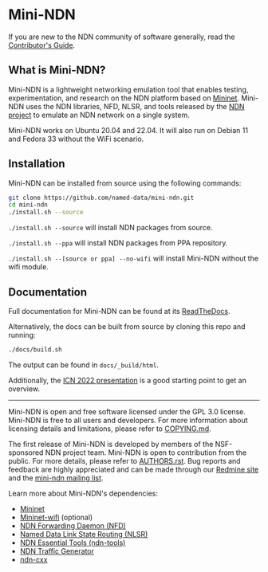 # Mini-NDN

If you are new to the NDN community of software generally, read the
[Contributor's Guide](https://github.com/named-data/.github/blob/master/CONTRIBUTING.md).

## What is Mini-NDN?

Mini-NDN is a lightweight networking emulation tool that enables testing, experimentation, and
research on the NDN platform based on [Mininet](https://github.com/mininet/mininet).
Mini-NDN uses the NDN libraries, NFD, NLSR, and tools released by the
[NDN project](http://named-data.net/codebase/platform/) to emulate an NDN network on a single system.

Mini-NDN works on Ubuntu 20.04 and 22.04. It will also run on Debian 11 and Fedora 33 without the WiFi scenario.

## Installation

Mini-NDN can be installed from source using the following commands:

```bash
git clone https://github.com/named-data/mini-ndn.git
cd mini-ndn
./install.sh --source
```

`./install.sh --source` will install NDN packages from source.

`./install.sh --ppa` will install NDN packages from PPA repository.

`./install.sh --[source or ppa] --no-wifi` will install Mini-NDN without the wifi module.

## Documentation

Full documentation for Mini-NDN can be found at its [ReadTheDocs](https://mini-ndn.readthedocs.io/en/latest/).

Alternatively, the docs can be built from source by cloning this repo and running:

```bash
./docs/build.sh
```

The output can be found in `docs/_build/html`.

Additionally, the [ICN 2022 presentation](https://named-data.net/wp-content/uploads/2022/09/3-ICN22-Mini-NDN.pdf) is a good starting point to get an overview.

---

Mini-NDN is open and free software licensed under the GPL 3.0 license. Mini-NDN is free to all
users and developers. For more information about licensing details and limitations,
please refer to [COPYING.md](COPYING.md).

The first release of Mini-NDN is developed by members of the NSF-sponsored NDN project team.
Mini-NDN is open to contribution from the public.
For more details, please refer to [AUTHORS.rst](AUTHORS.rst).
Bug reports and feedback are highly appreciated and can be made through our
[Redmine site](http://redmine.named-data.net/projects/mini-ndn) and the
[mini-ndn mailing list](http://www.lists.cs.ucla.edu/mailman/listinfo/mini-ndn).

Learn more about Mini-NDN's dependencies:

- [Mininet](http://mininet.org)
- [Mininet-wifi](https://mininet-wifi.github.io) (optional)
- [NDN Forwarding Daemon (NFD)](https://docs.named-data.net/NFD/current/)
- [Named Data Link State Routing (NLSR)](https://docs.named-data.net/NLSR/current/)
- [NDN Essential Tools (ndn-tools)](https://github.com/named-data/ndn-tools)
- [NDN Traffic Generator](https://github.com/named-data/ndn-traffic-generator)
- [ndn-cxx](https://docs.named-data.net/ndn-cxx/current/INSTALL.html)
